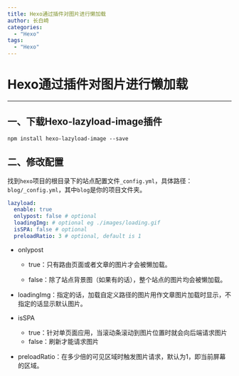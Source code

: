 ```yaml
---
title: Hexo通过插件对图片进行懒加载
author: 长白崎
categories:
  - "Hexo"
tags:
  - "Hexo"
---
```


# Hexo通过插件对图片进行懒加载

---



## 一、下载Hexo-lazyload-image插件

```shell
npm install hexo-lazyload-image --save
```





## 二、修改配置

找到`hexo`项目的根目录下的站点配置文件`_config.yml`，具体路径：`blog/_config.yml`，其中`blog`是你的项目文件夹。

```yml
lazyload:
  enable: true
  onlypost: false # optional
  loadingImg: # optional eg ./images/loading.gif
  isSPA: false # optional
  preloadRatio: 3 # optional, default is 1

```



* onlypost

  * true：只有路由页面或者文章的图片才会被懒加载。

  * false：除了站点背景图（如果有的话），整个站点的图片均会被懒加载。

* loadingImg：指定的话，加载自定义路径的图片用作文章图片加载时显示，不指定的话显示默认图片。
  
* isSPA
    * true：针对单页面应用，当滚动条滚动到图片位置时就会向后端请求图片
    * false：刷新才能请求图片
* preloadRatio：在多少倍的可见区域时触发图片请求，默认为1，即当前屏幕的区域。